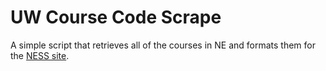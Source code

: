 # UW Course Code Scrape

A simple script that retrieves all of the courses in NE and formats them for the [NESS site](https://github.com/kmiu2/ness-site).
